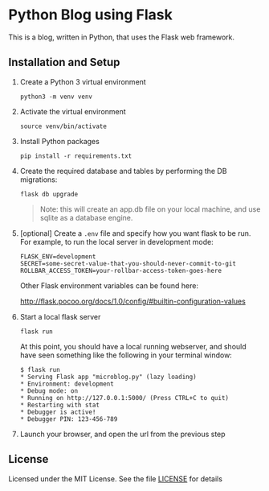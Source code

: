 # Python Blog using Flask

This is a blog, written in Python, that uses the Flask web framework.

## Installation and Setup

1. Create a Python 3 virtual environment

    `python3 -m venv venv`

2. Activate the virtual environment

    `source venv/bin/activate`

3. Install Python packages

    `pip install -r requirements.txt`

4. Create the required database and tables by performing the DB migrations:

    `flask db upgrade`

    > Note: this will create an app.db file on your local machine, and use sqlite as a database engine.

5. [optional] Create a `.env` file and specify how you want flask to be run. For example, to run the local server in development mode:

    ``` env
    FLASK_ENV=development
    SECRET=some-secret-value-that-you-should-never-commit-to-git
    ROLLBAR_ACCESS_TOKEN=your-rollbar-access-token-goes-here
    ```
    Other Flask environment variables can be found here:

    <http://flask.pocoo.org/docs/1.0/config/#builtin-configuration-values>

6. Start a local flask server

    `flask run`

    At this point, you should have a local running webserver, and should have seen something like the following in your terminal window:

    ``` shell
    $ flask run
    * Serving Flask app "microblog.py" (lazy loading)
    * Environment: development
    * Debug mode: on
    * Running on http://127.0.0.1:5000/ (Press CTRL+C to quit)
    * Restarting with stat
    * Debugger is active!
    * Debugger PIN: 123-456-789
    ```

7. Launch your browser, and open the url from the previous step

## License

Licensed under the MIT License.
See the file [LICENSE](LICENSE) for details